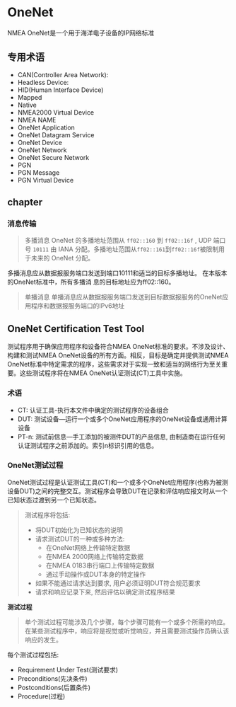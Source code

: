 # OneNet
NMEA OneNet是一个用于海洋电子设备的IP网络标准

## 专用术语

- CAN(Controller Area Network):
- Headless Device:
- HID(Human Interface Device)
- Mapped
- Native
- NMEA2000 Virtual Device 
- NMEA NAME
- OneNet Application
- OneNet Datagram Service
- OneNet Device 
- OneNet Network
- OneNet Secure Network
- PGN 
- PGN Message
- PGN Virtual Device

## chapter

### 消息传输

> 多播消息
OneNet 的多播地址范围从 `ff02::160` 到 `ff02::16f` , UDP 端口号 `10111` 由 IANA 分配。多播地址范围从`ff02::161`到`ff02::16f`被限制用于未来的 OneNet 分配。

多播消息应从数据报服务端口发送到端口10111和适当的目标多播地址。 在本版本的OneNet标准中，所有多播消
息的目标地址应为ff02::160。

> 单播消息
单播消息应从数据报服务端口发送到目标数据报服务的OneNet应用程序和数据报服务端口的IPv6地址


## OneNet Certification Test Tool

测试程序用于确保应用程序和设备符合NMEA OneNet标准的要求。不涉及设计、构建和测试NMEA OneNet设备的所有方面。相反，目标是确定并提供测试NMEA OneNet标准中特定需求的程序，这些需求对于实现一致和适当的网络行为至关重要。这些测试程序将在NMEA OneNet认证测试(CT)工具中实施。

### 术语
- CT: 认证工具-执行本文件中确定的测试程序的设备组合
- DUT: 测试设备—运行一个或多个OneNet应用程序的OneNet设备或通用计算设备
- PT-n: 测试前信息—手工添加的被测件DUT的产品信息, 由制造商在运行任何认证测试程序之前添加的。索引n标识引用的信息。

### OneNet测试过程

OneNet测试过程是认证测试工具(CT)和一个或多个OneNet应用程序(也称为被测设备DUT)之间的完整交互。测试程序会导致DUT在记录和评估响应报文时从一个已知状态过渡到另一个已知状态。

> 测试程序将包括:
> - 将DUT初始化为已知状态的说明
> - 请求测试DUT的一种或多种方法:
>   * 在OneNet网络上传输特定数据
>   * 在NMEA 2000网络上传输特定数据
>   * 在NMEA 0183串行端口上传输特定数据
>   * 通过手动操作或DUT本身的特定操作
> - 如果不能通过请求达到要求, 用户必须证明DUT符合规范要求
> - 请求和响应记录下来, 然后评估以确定测试程序结果

**测试过程**

> 单个测试过程可能涉及几个步骤，每个步骤可能有一个或多个所需的响应。在某些测试程序中，响应将是视觉或听觉响应，并且需要测试操作员确认该响应的发生。

每个测试过程包括:
- Requirement Under Test(测试要求)
- Preconditions(先决条件)
- Postconditions(后置条件)
- Procedure(过程)
